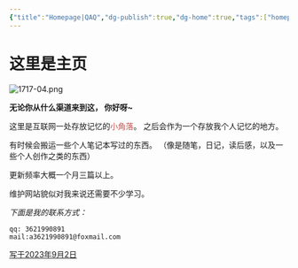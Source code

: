 ```yaml
---
{"title":"Homepage|QAQ","dg-publish":true,"dg-home":true,"tags":["homepage","gardenEntry","gardenEntry","gardenEntry"],"permalink":"/Hi there~/","dgPassFrontmatter":true,"created":"","updated":""}
---
```


这里是主页
===
![1717-04.png](https://img.xhacgn.com/images/2023/08/31/1717-04.png)

**无论你从什么渠道来到这，
你好呀~**

这里是互联网一处存放记忆的<font color="#c0504d">小角落</font>。
之后会作为一个存放我个人记忆的地方。

有时候会搬运一些个人笔记本写过的东西。
（像是随笔，日记，读后感，以及一些个人创作之类的东西）

更新频率大概一个月三篇以上。

维护网站貌似对我来说还需要不少学习。

*下面是我的联系方式：*
```
qq: 3621990891
mail:a3621990891@foxmail.com
```
<u>写于2023年9月2日</u>